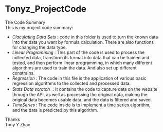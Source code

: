 # Tonyz_ProjectCode
 The Code Summary  
This is my project code summary:  
* _Claculating Data Sets_ : code in this folder is used to turn the known data into the data you want by formula calculation. There are also functions for changing the data type.
* _Linear Programming_ : This part of the code is used to process the collected data, transform its format into data that can be trained and tested, and then perform linear programming, in which many different algorithms are used to train the data. And also set up different constrains.
* _Regression_ : The code in this file is the application of various basic regression algorithms to the collected and processed data.
* _Stats Data scratch_ ：It contains the code to capture data on the website through the API, as well as processing the original data, making the original data becomes usable data, and the data is filtered and saved.
* _TimeSeries_ : The code inside is to implement a time series algorithm, and the data is predicted by this algorithm.  
  
Thanks  
Tony Y Zhao
